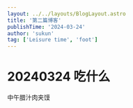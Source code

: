 ```yaml
---
layout: ../../layouts/BlogLayout.astro
title: '第二篇博客'
publishTime: '2024-03-24'
author: 'sukun'
tag: ['Leisure time', 'foot']
---
```


# 20240324 吃什么
中午腊汁肉夹馍
